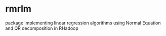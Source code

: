 # rmrlm
package implementing linear regression algorithms using Normal Equation and QR decomposition in RHadoop

